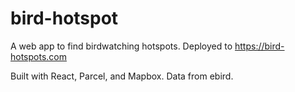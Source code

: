 # bird-hotspot

A web app to find birdwatching hotspots. Deployed to https://bird-hotspots.com

Built with React, Parcel, and Mapbox. Data from ebird.

